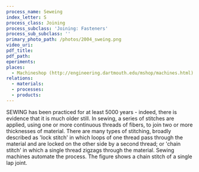 ```yaml
---
process_name: Seweing
index_letter: S
process_class: Joining
process_subclass: 'Joining: Fasteners'
process_sub_subclass: ''
primary_photo_path: /photos/2004_sweing.png
video_uri:
pdf_title:
pdf_path:
eperiments:
places:
  - Machineshop (http://engineering.dartmouth.edu/mshop/machines.html)
relations:
  - materials:
  - processes:
  - products:
---
```


SEWING has been practiced for at least 5000 years - indeed, there is evidence that it is much older still. In sewing, a series of stitches are applied, using one or more continuous threads of fibers, to join two or more thicknesses of material. There are many types of stitching, broadly described as 'lock stitch' in which loops of one thread pass through the material and are locked on the other side by a second thread; or 'chain stitch' in which a single thread zigzags through the material. Sewing machines automate the process. The figure shows a chain stitch of a single lap joint.



